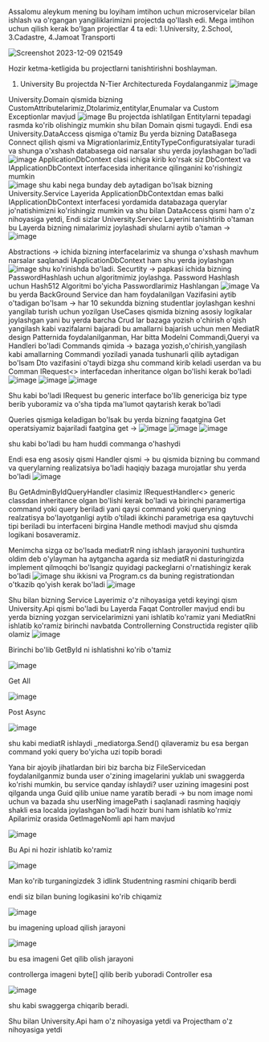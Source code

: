 Assalomu aleykum mening bu loyiham imtihon uchun microservicelar bilan ishlash va o'rgangan yangiliklarimizni projectda qo'llash edi.
Mega imtihon uchun qilish kerak bo'lgan projectlar 4 ta edi: 1.University, 2.School, 3.Cadastre, 4.Jamoat Transporti

![Screenshot 2023-12-09 021549](https://github.com/Berdikulov-571/Exam-Microservice/assets/125897994/fb7889d6-85c8-4e3f-ab1a-839ff071ae85)

Hozir ketma-ketligida bu projectlarni tanishtirishni boshlayman. 
1. University
Bu projectda N-Tier Architectureda Foydalanganmiz
![image](https://github.com/Berdikulov-571/Exam-Microservice/assets/125897994/2c65b3e3-5bbe-4b35-bebe-dc2767828477)

University.Domain qismida bizning CustomAttributelarimiz,Dtolarimiz,entitylar,Enumalar va Custom Exceptionlar mavjud 
![image](https://github.com/Berdikulov-571/Exam-Microservice/assets/125897994/8a082de0-eb0a-42eb-9540-4104709c4533)
Bu projectda ishlatilgan Entitylarni tepadagi rasmda ko'rib olishingiz mumkin shu bilan Domain qismi tugaydi. Endi esa University.DataAccess qismiga o'tamiz Bu yerda bizning DataBasega Connect qilish qismi va Migrationlarimiz,EntityTypeConfiguratsiyalar turadi va shunga o'xshash databasega oid narsalar shu yerda joylashagan bo'ladi 
![image](https://github.com/Berdikulov-571/Exam-Microservice/assets/125897994/cbafac72-e978-4bc0-90ea-030091b6280f) ApplicationDbContext clasi ichiga kirib ko'rsak siz DbContext va IApplicationDbContext interfacesida inheritance qilinganini ko'rishingiz mumkin  
![image](https://github.com/Berdikulov-571/Exam-Microservice/assets/125897994/4edf0ff8-b336-4555-87d2-7582b499ec2a)
shu kabi nega bunday deb aytadigan bo'lsak bizning University.Service Layerida ApplicationDbContextdan emas balki IApplicationDbContext interfacesi yordamida databazaga querylar jo'natishimizni ko'rishingiz mumkin va shu bilan DataAccess qismi ham o'z nihoyasiga yetdi,
Endi sizlar University.Serviec Layerini tanishtirib o'taman bu Layerda bizning nimalarimiz joylashadi shularni aytib o'taman ->  
![image](https://github.com/Berdikulov-571/Exam-Microservice/assets/125897994/6aaf192a-6417-4e4e-ad16-f82383fa29a9)

Abstractions -> ichida bizning interfacelarimiz va shunga o'xshash mavhum narsalar saqlanadi IApplicationDbContext ham shu yerda joylashgan
![image](https://github.com/Berdikulov-571/Exam-Microservice/assets/125897994/78dba1ca-3583-48e6-a312-d90598bb75f4)
shu ko'rinishda bo'ladi.
Securtity -> papkasi ichida bizning PasswordHashlash uchun algoritmimiz joylashga. Password Hashlash uchun Hash512 Algoritmi bo'yicha Passwordlarimiz Hashlangan
![image](https://github.com/Berdikulov-571/Exam-Microservice/assets/125897994/b09d0203-1b05-402c-8a82-c77e0e5075bf)
Va bu yerda BackGround Service dan ham foydalanilgan Vazifasini aytib o'tadigan bo'lsam -> har 10 sekundda bizning studentlar joylashgan keshni yangilab turish uchun yozilgan 
UseCases qismida bizning asosiy logikalar joylashgan  yani bu yerda barcha Crud lar bazaga yozish o'chirish o'qish yangilash kabi vazifalarni bajaradi bu amallarni bajarish uchun men MediatR design Patternida foydalanilganman, Har bitta Modelni Commandi,Queryi va Handleri bo'ladi Commands qimida -> bazaga yozish,o'chirish,yangilash kabi amallarning Commandi yoziladi yanada tushunarli qilib aytadigan bo'lsam Dto vazifasini o'taydi bizga shu command kirib keladi userdan va bu Comman IRequest<> interfacedan inheritance olgan bo'lishi kerak bo'ladi 
![image](https://github.com/Berdikulov-571/Exam-Microservice/assets/125897994/89da5233-8818-40a9-a260-d1e17ff85931)
![image](https://github.com/Berdikulov-571/Exam-Microservice/assets/125897994/b322364f-4c50-400b-8cba-a8a8515bb76d)
![image](https://github.com/Berdikulov-571/Exam-Microservice/assets/125897994/7df999a2-9b96-4c43-9dec-f241fd269e7d)

Shu kabi bo'ladi IRequest bu generic interface bo'lib genericiga biz type berib yuboramiz va o'sha tipda ma'lumot qaytarish kerak bo'ladi

Queries qismiga keladigan bo'lsak bu yerda bizning faqatgina Get operatsiyamiz bajariladi faatgina get -> 
![image](https://github.com/Berdikulov-571/Exam-Microservice/assets/125897994/f7492f8b-f6cd-48c3-a214-75d8c3a24381)
![image](https://github.com/Berdikulov-571/Exam-Microservice/assets/125897994/7b03ce6a-7a22-410b-8faf-227b7e70cc52)
![image](https://github.com/Berdikulov-571/Exam-Microservice/assets/125897994/4b2fa9dd-28b7-46db-81b5-701b8784e867)

shu kabi bo'ladi bu ham huddi commanga o'hashydi

Endi esa eng asosiy qismi Handler qismi -> bu qismida bizning bu command va querylarning realizatsiya bo'ladi haqiqiy bazaga murojatlar shu yerda bo'ladi 
![image](https://github.com/Berdikulov-571/Exam-Microservice/assets/125897994/b29b605e-5ff6-4b4f-b7ae-fddbd06ce4fc)

Bu GetAdminByIdQueryHandler clasimiz IRequestHandler<> generic classdan inheritance olgan bo'lishi kerak bo'ladi va birinchi paramertiga command yoki query beriladi yani qaysi command yoki queryning realzatisya bo'layotganligi aytib o'tiladi ikkinchi parametriga esa qaytuvchi tipi beriladi bu interfaceni birgina Handle methodi mavjud shu qismda logikani bosaveramiz.

Menimcha sizga oz bo'lsada mediatrR ning ishlash jarayonini tushuntira oldim deb o'ylayman ha aytgancha agarda siz mediatR ni dasturingizda implement qilmoqchi bo'lsangiz quyidagi packeglarni o'rnatishingiz kerak bo'ladi
![image](https://github.com/Berdikulov-571/Exam-Microservice/assets/125897994/b47167b8-712f-439d-80bc-494b387524b1)
shu ikkisni va Program.cs da buning registrationdan o'tkazib qo'yish kerak bo'ladi 
![image](https://github.com/Berdikulov-571/Exam-Microservice/assets/125897994/45643928-4d42-4f12-a658-0485e3e1ddae)

Shu bilan bizning Service Layerimiz o'z nihoyasiga yetdi keyingi qism University.Api qismi bo'ladi bu Layerda Faqat Controller mavjud endi bu yerda bizning yozgan servicelarimizni yani ishlatib ko'ramiz yani MediatRni ishlatib ko'ramiz birinchi navbatda Controllerning Constructida register qilib olamiz
![image](https://github.com/Berdikulov-571/Exam-Microservice/assets/125897994/2b558d9b-47d9-42f2-a7cd-de96f80f9be5)

Birinchi bo'lib GetById ni ishlatishni ko'rib o'tamiz 

![image](https://github.com/Berdikulov-571/Exam-Microservice/assets/125897994/78757fa7-6645-48cc-9ae6-9bded6bd1237)

Get All 

![image](https://github.com/Berdikulov-571/Exam-Microservice/assets/125897994/40a0a202-17f2-4567-9005-feaecc01800a)

Post Async

![image](https://github.com/Berdikulov-571/Exam-Microservice/assets/125897994/d80e678d-9bce-42ed-ad09-bfa80be47fc3)


shu kabi mediatR ishlaydi _mediatorga.Send() qilaveramiz bu esa bergan command yoki query bo'yicha uzi topib boradi

Yana bir ajoyib jihatlardan biri biz barcha biz FileServicedan foydalanilganmiz bunda user o'zining imagelarini yuklab uni swaggerda ko'rishi mumkin, bu service qanday ishlaydi? user uzining imagesini post qilganda unga Guid qilib uniue name yaratib beradi -> bu nom image nomi uchun va bazada shu userNing imagePath i saqlanadi rasming haqiqiy shakli esa localda joylashgan bo'ladi hozir buni ham ishlatib ko'rmiz 
Apilarimiz orasida GetImageNomli api ham mavjud

![image](https://github.com/Berdikulov-571/Exam-Microservice/assets/125897994/9b9c28b8-3557-420a-88b8-b0501617f436)

Bu Api ni hozir ishlatib ko'ramiz 

![image](https://github.com/Berdikulov-571/Exam-Microservice/assets/125897994/8fc0af9f-1c2f-42df-a3d1-242a0fa22224)

Man ko'rib turganingizdek 3 idlink Studentning rasmini chiqarib berdi 

endi siz bilan buning logikasini ko'rib chiqamiz

![image](https://github.com/Berdikulov-571/Exam-Microservice/assets/125897994/05975bba-600b-4e24-80fd-c841404db1fa)

bu imagening upload qilish jarayoni 

![image](https://github.com/Berdikulov-571/Exam-Microservice/assets/125897994/9261c293-feac-4547-91be-ed33e3b096be)

bu esa imageni Get qilib olish jarayoni 

controllerga imageni byte[] qilib berib yuboradi Controller esa 

![image](https://github.com/Berdikulov-571/Exam-Microservice/assets/125897994/420fbd00-e584-4bcc-a163-8848e4a8590c)

shu kabi swaggerga chiqarib beradi.

Shu bilan University.Api ham o'z nihoyasiga yetdi va Projectham o'z nihoyasiga yetdi

